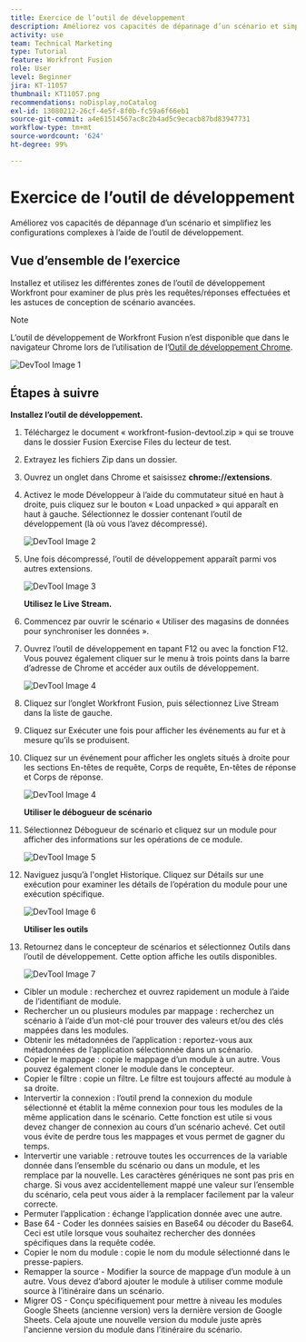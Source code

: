 ```yaml
---
title: Exercice de l’outil de développement
description: Améliorez vos capacités de dépannage d’un scénario et simplifiez les configurations complexes à l’aide de DevTool.
activity: use
team: Technical Marketing
type: Tutorial
feature: Workfront Fusion
role: User
level: Beginner
jira: KT-11057
thumbnail: KT11057.png
recommendations: noDisplay,noCatalog
exl-id: 13080212-26cf-4e5f-8f0b-fc59a6f66eb1
source-git-commit: a4e61514567ac8c2b4ad5c9ecacb87bd83947731
workflow-type: tm+mt
source-wordcount: '624'
ht-degree: 99%

---
```


# Exercice de l’outil de développement

Améliorez vos capacités de dépannage d’un scénario et simplifiez les configurations complexes à l’aide de l’outil de développement.

## Vue d’ensemble de l’exercice

Installez et utilisez les différentes zones de l’outil de développement Workfront pour examiner de plus près les requêtes/réponses effectuées et les astuces de conception de scénario avancées.

>[!NOTE]
>
>L’outil de développement de Workfront Fusion n’est disponible que dans le navigateur Chrome lors de l’utilisation de l’[Outil de développement Chrome](https://developer.chrome.com/docs/devtools?hl=fr).

![DevTool Image 1](../12-exercises/assets/devtool-walkthrough-1.png)

## Étapes à suivre

**Installez l’outil de développement.**

1. Téléchargez le document « workfront-fusion-devtool.zip » qui se trouve dans le dossier Fusion Exercise Files du lecteur de test.
1. Extrayez les fichiers Zip dans un dossier.
1. Ouvrez un onglet dans Chrome et saisissez **chrome://extensions**.
1. Activez le mode Développeur à l’aide du commutateur situé en haut à droite, puis cliquez sur le bouton « Load unpacked » qui apparaît en haut à gauche. Sélectionnez le dossier contenant l’outil de développement (là où vous l’avez décompressé).

   ![DevTool Image 2](../12-exercises/assets/devtool-walkthrough-2.png)

1. Une fois décompressé, l’outil de développement apparaît parmi vos autres extensions.

   ![DevTool Image 3](../12-exercises/assets/devtool-walkthrough-3.png)

   **Utilisez le Live Stream.**

1. Commencez par ouvrir le scénario « Utiliser des magasins de données pour synchroniser les données ».
1. Ouvrez l’outil de développement en tapant F12 ou avec la fonction F12. Vous pouvez également cliquer sur le menu à trois points dans la barre d’adresse de Chrome et accéder aux outils de développement.

   ![DevTool Image 4](../12-exercises/assets/navigate-to-devtools.png)

1. Cliquez sur l’onglet Workfront Fusion, puis sélectionnez Live Stream dans la liste de gauche.
1. Cliquez sur Exécuter une fois pour afficher les événements au fur et à mesure qu’ils se produisent.
1. Cliquez sur un événement pour afficher les onglets situés à droite pour les sections En-têtes de requête, Corps de requête, En-têtes de réponse et Corps de réponse.

   ![DevTool Image 4](../12-exercises/assets/devtool-walkthrough-4.png)

   **Utiliser le débogueur de scénario**

1. Sélectionnez Débogueur de scénario et cliquez sur un module pour afficher des informations sur les opérations de ce module.

   ![DevTool Image 5](../12-exercises/assets/devtool-walkthrough-5.png)

1. Naviguez jusqu’à l&#39;onglet Historique. Cliquez sur Détails sur une exécution pour examiner les détails de l’opération du module pour une exécution spécifique.

   ![DevTool Image 6](../12-exercises/assets/devtool-walkthrough-6.png)

   **Utiliser les outils**

1. Retournez dans le concepteur de scénarios et sélectionnez Outils dans l’outil de développement. Cette option affiche les outils disponibles.

   ![DevTool Image 7](../12-exercises/assets/devtool-walkthrough-7.png)

+ Cibler un module : recherchez et ouvrez rapidement un module à l’aide de l’identifiant de module.
+ Rechercher un ou plusieurs modules par mappage : recherchez un scénario à l’aide d’un mot-clé pour trouver des valeurs et/ou des clés mappées dans les modules.
+ Obtenir les métadonnées de l’application : reportez-vous aux métadonnées de l’application sélectionnée dans un scénario.
+ Copier le mappage : copie le mappage d’un module à un autre. Vous pouvez également cloner le module dans le concepteur.
+ Copier le filtre : copie un filtre. Le filtre est toujours affecté au module à sa droite.
+ Intervertir la connexion : l’outil prend la connexion du module sélectionné et établit la même connexion pour tous les modules de la même application dans le scénario. Cette fonction est utile si vous devez changer de connexion au cours d’un scénario achevé. Cet outil vous évite de perdre tous les mappages et vous permet de gagner du temps.
+ Intervertir une variable : retrouve toutes les occurrences de la variable donnée dans l’ensemble du scénario ou dans un module, et les remplace par la nouvelle. Les caractères génériques ne sont pas pris en charge. Si vous avez accidentellement mappé une valeur sur l’ensemble du scénario, cela peut vous aider à la remplacer facilement par la valeur correcte.
+ Permuter l’application : échange l’application donnée avec une autre.
+ Base 64 - Coder les données saisies en Base64 ou décoder du Base64. Ceci est utile lorsque vous souhaitez rechercher des données spécifiques dans la requête codée.
+ Copier le nom du module : copie le nom du module sélectionné dans le presse-papiers.
+ Remapper la source - Modifier la source de mappage d’un module à un autre. Vous devez d’abord ajouter le module à utiliser comme module source à l’itinéraire dans un scénario.
+ Migrer OS - Conçu spécifiquement pour mettre à niveau les modules Google Sheets (ancienne version) vers la dernière version de Google Sheets. Cela ajoute une nouvelle version du module juste après l&#39;ancienne version du module dans l’itinéraire du scénario.
